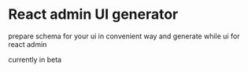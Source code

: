 # React admin UI generator

prepare schema for your ui in convenient way
and generate while ui for react admin

currently in beta
